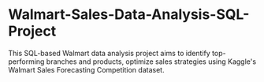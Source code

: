 # Walmart-Sales-Data-Analysis-SQL-Project
This SQL-based Walmart data analysis project aims to identify top-performing branches and products, optimize sales strategies using Kaggle's Walmart Sales Forecasting Competition dataset.
